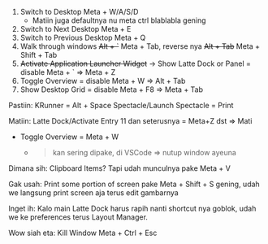 1. Switch to Desktop Meta + W/A/S/D
   - Matiin juga defaultnya nu meta ctrl blablabla gening
2. Switch to Next Desktop Meta + E
3. Switch to Previous Desktop Meta + Q
4. Walk through windows ~~Alt + `~~ Meta + Tab, reverse nya ~~Alt + Tab~~ Meta + Shift + Tab
5. ~~Activate Application Launcher Widget~~ -> Show Latte Dock or Panel = disable Meta + ` => Meta + Z
6. Toggle Overview = disable Meta + W => Alt + Tab
7. Show Desktop Grid = disable Meta + F8 => Meta + Tab

Pastiin:
KRunner = Alt + Space
Spectacle/Launch Spectacle = Print

Matiin:
Latte Dock/Activate Entry 11 dan seterusnya = Meta+Z dst => Mati
- Toggle Overview = Meta + W
  - > kan sering dipake, di VSCode => nutup window ayeuna

Dimana sih:
Clipboard Items? Tapi udah munculnya pake Meta + V

Gak usah:
Print some portion of screen pake Meta + Shift + S gening, udah we langsung print screen aja terus edit gambarnya

Inget ih:
Kalo main Latte Dock harus rapih nanti shortcut nya goblok, udah we ke preferences terus Layout Manager.

Wow siah eta:
Kill Window Meta + Ctrl + Esc
